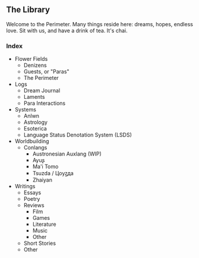 ## The Library

Welcome to the Perimeter. Many things reside here: dreams, hopes, endless love. Sit with us, and have a drink of tea. It's chai. 


### Index
- Flower Fields
  - Denizens
  - Guests, or "Paras"
  - The Perimeter
- Logs
  - Dream Journal
  - Laments
  - Para Interactions
- Systems
  - Anlwn
  - Astrology 
  - Esoterica
  - Language Status Denotation System (LSDS)
- Worldbuilding
  - Conlangs
    - Austronesian Auxlang (WIP)
    - Ayuʂ
    - Ma'i Tomo
    - Tsuzda / Цoyꙁдa
    - Zhaiyan
- Writings
  - Essays 
  - Poetry
  - Reviews
    - Film
    - Games
    - Literature
    - Music
    - Other
  - Short Stories
  - Other
